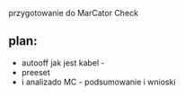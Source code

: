 przygotowanie do MarCator Check


plan:
- 
- autooff jak jest kabel - 
- preeset
-  i analizado MC - podsumowanie i wnioski
